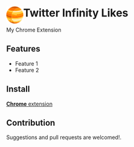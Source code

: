 # <img src="public/icons/icon_48.png" width="45" align="left"> Twitter Infinity Likes

My Chrome Extension

## Features

- Feature 1
- Feature 2

## Install

[**Chrome** extension]() <!-- TODO: Add chrome extension link inside parenthesis -->

## Contribution

Suggestions and pull requests are welcomed!.

